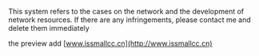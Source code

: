 This system refers to the cases on the network and the development of network resources. If there are any infringements, please contact me and delete them immediately

the preview add [www.issmallcc.cn](http://www.issmallcc.cn)